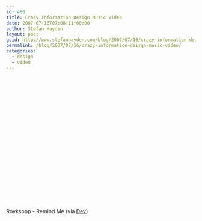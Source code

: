 ```yaml
---
id: 480
title: Crazy Information Design Music Video
date: 2007-07-16T07:08:11+00:00
author: Stefan Hayden
layout: post
guid: http://www.stefanhayden.com/blog/2007/07/16/crazy-information-deisgn-music-video/
permalink: /blog/2007/07/16/crazy-information-deisgn-music-video/
categories:
  - design
  - video
---
```

<p><object width="425" height="350"><param name="movie" value="http://www.youtube.com/v/lBvaHZIrt0o"></param>
<param name="wmode" value="transparent"></param><embed src="http://www.youtube.com/v/lBvaHZIrt0o" type="application/x-shockwave-flash" wmode="transparent" width="425" height="350"></embed></object><br />
Royksopp - Remind Me (via <a href="http://forgreatjustice.net/">Dev</a>)
</p>
